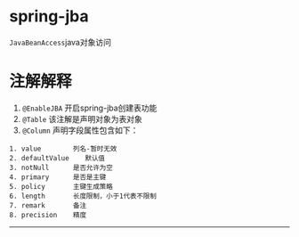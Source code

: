 # spring-jba
`JavaBeanAccess`java对象访问


# 注解解释 #
1. `@EnableJBA` 开启spring-jba创建表功能
2. `@Table` 该注解是声明对象为表对象
3. `@Column` 声明字段属性包含如下：
```
1. value		列名-暂时无效
2. defaultValue    默认值
3. notNull		是否允许为空
4. primary		是否是主键
5. policy		主键生成策略
6. length		长度限制，小于1代表不限制
7. remark		备注
8. precision    精度
```
    

----------


